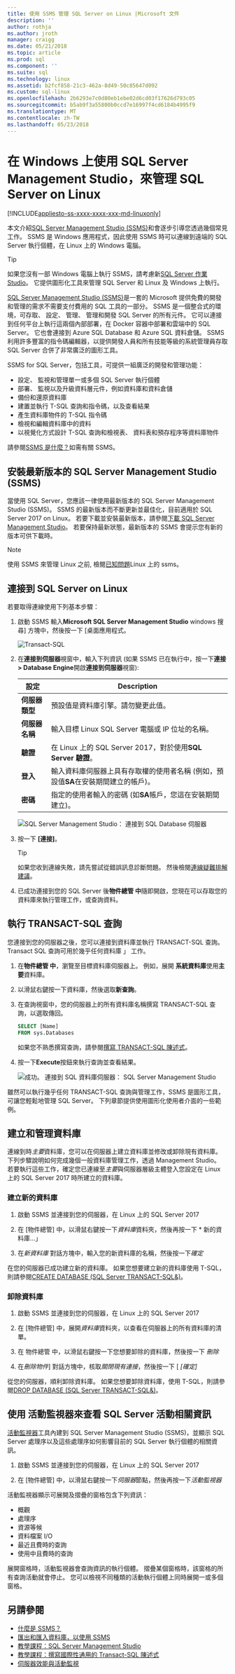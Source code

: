 ```yaml
---
title: 使用 SSMS 管理 SQL Server on Linux |Microsoft 文件
description: ''
author: rothja
ms.author: jroth
manager: craigg
ms.date: 05/21/2018
ms.topic: article
ms.prod: sql
ms.component: ''
ms.suite: sql
ms.technology: linux
ms.assetid: b2fcf858-21c3-462a-8d49-50c85647d092
ms.custom: sql-linux
ms.openlocfilehash: 2b6293e7c0d80eb1ebe02d6cd03f17626d793c05
ms.sourcegitcommit: b5ab9f3a55800b0ccd7e16997f4cd6184b4995f9
ms.translationtype: MT
ms.contentlocale: zh-TW
ms.lasthandoff: 05/23/2018
---
```

# <a name="use-sql-server-management-studio-on-windows-to-manage-sql-server-on-linux"></a>在 Windows 上使用 SQL Server Management Studio，來管理 SQL Server on Linux

[!INCLUDE[appliesto-ss-xxxx-xxxx-xxx-md-linuxonly](../includes/appliesto-ss-xxxx-xxxx-xxx-md-linuxonly.md)]

本文介紹[SQL Server Management Studio (SSMS)](../ssms/sql-server-management-studio-ssms.md)和會逐步引導您透過幾個常見工作。 SSMS 是 Windows 應用程式，因此使用 SSMS 時可以連線到遠端的 SQL Server 執行個體，在 Linux 上的 Windows 電腦。

> [!TIP]
> 如果您沒有一部 Windows 電腦上執行 SSMS，請考慮新[SQL Server 作業 Studio](../sql-operations-studio/index.md)。 它提供圖形化工具來管理 SQL Server 和 Linux 及 Windows 上執行。

[SQL Server Management Studio (SSMS)](../ssms/sql-server-management-studio-ssms.md)是一套的 Microsoft 提供免費的開發和管理的需求不需要支付費用的 SQL 工具的一部分。 SSMS 是一個整合式的環境，可存取、 設定、 管理、 管理和開發 SQL Server 的所有元件。 它可以連接到任何平台上執行這兩個內部部署，在 Docker 容器中部署和雲端中的 SQL Server。 它也會連接到 Azure SQL Database 和 Azure SQL 資料倉儲。 SSMS 利用許多豐富的指令碼編輯器，以提供開發人員和所有技能等級的系統管理員存取 SQL Server 合併了非常廣泛的圖形工具。

SSMS for SQL Server，包括工具，可提供一組廣泛的開發和管理功能：

- 設定、 監視和管理單一或多個 SQL Server 執行個體
- 部署、 監視以及升級資料層元件，例如資料庫和資料倉儲
- 備份和還原資料庫
- 建置並執行 T-SQL 查詢和指令碼，以及查看結果
- 產生資料庫物件的 T-SQL 指令碼
- 檢視和編輯資料庫中的資料
- 以視覺化方式設計 T-SQL 查詢和檢視表、 資料表和預存程序等資料庫物件

請參閱[SSMS 是什麼？](../ssms/sql-server-management-studio-ssms.md)如需有關 SSMS。

## <a name="install-the-newest-version-of-sql-server-management-studio-ssms"></a>安裝最新版本的 SQL Server Management Studio (SSMS)

當使用 SQL Server，您應該一律使用最新版本的 SQL Server Management Studio (SSMS)。 SSMS 的最新版本而不斷更新並最佳化，目前適用於 SQL Server 2017 on Linux。 若要下載並安裝最新版本，請參閱[下載 SQL Server Management Studio](../ssms/download-sql-server-management-studio-ssms.md)。 若要保持最新狀態，最新版本的 SSMS 會提示您有新的版本可供下載時。

> [!NOTE]
> 使用 SSMS 來管理 Linux 之前, 檢閱[已知問題](sql-server-linux-release-notes.md)Linux 上的 ssms。

## <a name="connect-to-sql-server-on-linux"></a>連接到 SQL Server on Linux

若要取得連線使用下列基本步驟：

1. 啟動 SSMS 輸入**Microsoft SQL Server Management Studio** windows 搜尋] 方塊中，然後按一下 [桌面應用程式。

    ![Transact-SQL](./media/sql-server-linux-manage-ssms/ssms.png)

1. 在**連接到伺服器**視窗中，輸入下列資訊 (如果 SSMS 已在執行中，按一下**連接 > Database Engine**開啟**連接到伺服器**視窗):

   | 設定 | Description |
   |-----|-----|
   | **伺服器類型** | 預設值是資料庫引擎。請勿變更此值。 |
   | **伺服器名稱** | 輸入目標 Linux SQL Server 電腦或 IP 位址的名稱。 |
   | **驗證** | 在 Linux 上的 SQL Server 2017，對於使用**SQL Server 驗證**。 |
   | **登入** | 輸入資料庫伺服器上具有存取權的使用者名稱 (例如，預設值**SA**在安裝期間建立的帳戶)。 |
   | **密碼** | 指定的使用者輸入的密碼 (如**SA**帳戶，您這在安裝期間建立)。 |

    ![SQL Server Management Studio： 連接到 SQL Database 伺服器](./media/sql-server-linux-manage-ssms/connect.png)

1. 按一下 **[連接]**。

    > [!TIP]
    > 如果您收到連線失敗，請先嘗試從錯誤訊息診斷問題。 然後檢閱[連線疑難排解建議](sql-server-linux-troubleshooting-guide.md#connection)。
 
1. 已成功連接到您的 SQL Server 後**物件總管 中**隨即開啟，您現在可以存取您的資料庫來執行管理工作，或查詢資料。

## <a name="run-transact-sql-queries"></a>執行 TRANSACT-SQL 查詢

您連接到您的伺服器之後，您可以連接到資料庫並執行 TRANSACT-SQL 查詢。 Transact SQL 查詢可用於幾乎任何資料庫 」 工作。

1. 在**物件總管 中**，瀏覽至目標資料庫伺服器上。 例如，展開 **系統資料庫**使用**主要**資料庫。

1. 以滑鼠右鍵按一下資料庫，然後選取**新查詢**。

1. 在查詢視窗中，您的伺服器上的所有資料庫名稱撰寫 TRANSACT-SQL 查詢，以選取傳回。

   ```sql
   SELECT [Name]
   FROM sys.Databases
   ```

   如果您不熟悉撰寫查詢，請參閱[撰寫 TRANSACT-SQL 陳述式](../t-sql/tutorial-writing-transact-sql-statements.md)。

1. 按一下**Execute**按鈕來執行查詢並查看結果。

   ![成功。 連接到 SQL 資料庫伺服器： SQL Server Management Studio](./media/sql-server-linux-manage-ssms/execute-query.png)

雖然可以執行幾乎任何 TRANSACT-SQL 查詢與管理工作，SSMS 是圖形工具，可讓您輕鬆地管理 SQL Server。 下列章節提供使用圖形化使用者介面的一些範例。

## <a name="create-and-manage-databases"></a>建立和管理資料庫

連線到時*主要*資料庫，您可以在伺服器上建立資料庫並修改或卸除現有資料庫。 下列步驟說明如何完成幾個一般資料庫管理工作，透過 Management Studio。 若要執行這些工作，確定您已連線至*主要*與伺服器層級主體登入您設定在 Linux 上的 SQL Server 2017 時所建立的資料庫。

### <a name="create-a-new-database"></a>建立新的資料庫

1. 啟動 SSMS 並連接到您的伺服器，在 Linux 上的 SQL Server 2017

2. 在 [物件總管] 中，以滑鼠右鍵按一下*資料庫*資料夾，然後再按一下 * 新的資料庫...」

3. 在*新資料庫* 對話方塊中，輸入您的新資料庫的名稱，然後按一下*確定*

在您的伺服器已成功建立新的資料庫。 如果您想要建立新的資料庫使用 T-SQL，則請參閱[CREATE DATABASE (SQL Server TRANSACT-SQL&AMP;)](../t-sql/statements/create-database-sql-server-transact-sql.md)。

### <a name="drop-a-database"></a>卸除資料庫

1. 啟動 SSMS 並連接到您的伺服器，在 Linux 上的 SQL Server 2017

2. 在 [物件總管] 中，展開*資料庫*資料夾，以查看在伺服器上的所有資料庫的清單。

3. 在 物件總管 中，以滑鼠右鍵按一下您想要卸除的資料庫，然後按一下 *刪除*

4. 在*刪除物件*] 對話方塊中，核取*關閉現有連接*，然後按一下 [ *[確定]*

從您的伺服器，順利卸除資料庫。 如果您想要卸除資料庫，使用 T-SQL，則請參閱[DROP DATABASE (SQL Server TRANSACT-SQL&AMP;)](../t-sql/statements/drop-database-transact-sql.md)。

## <a name="use-activity-monitor-to-see-information-about-sql-server-activity"></a>使用 活動監視器來查看 SQL Server 活動相關資訊

[活動監視器](../relational-databases/performance-monitor/activity-monitor.md)工具內建到 SQL Server Management Studio (SSMS)，並顯示 SQL Server 處理序以及這些處理序如何影響目前的 SQL Server 執行個體的相關資訊。

1. 啟動 SSMS 並連接到您的伺服器，在 Linux 上的 SQL Server 2017

1. 在 [物件總管] 中，以滑鼠右鍵按一下*伺服器*節點，然後再按一下*活動監視器*

活動監視器顯示可展開及摺疊的窗格包含下列資訊：

- 概觀
- 處理序
- 資源等候
- 資料檔案 I/O
- 最近且費時的查詢
- 使用中且費時的查詢

展開窗格時，活動監視器會查詢資訊的執行個體。 摺疊某個窗格時，該窗格的所有查詢活動就會停止。 您可以檢視不同種類的活動執行個體上同時展開一或多個窗格。

## <a name="see-also"></a>另請參閱
- [什麼是 SSMS？](../ssms/sql-server-management-studio-ssms.md)
- [匯出和匯入資料庫，以使用 SSMS](sql-server-linux-migrate-ssms.md)
- [教學課程：SQL Server Management Studio](../ssms/tutorials/tutorial-sql-server-management-studio.md)
- [教學課程：撰寫國際性通用的 Transact-SQL 陳述式](../t-sql/tutorial-writing-transact-sql-statements.md)
- [伺服器效能與活動監視](../relational-databases/performance/server-performance-and-activity-monitoring.md)
